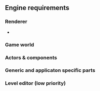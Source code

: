 ## Engine requirements

### Renderer
* 

### Game world

### Actors & components

### Generic and applicaton specific parts

### Level editor (low priority)